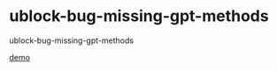 # ublock-bug-missing-gpt-methods

ublock-bug-missing-gpt-methods

[demo](./src/ "ublock-bug-missing-gpt-methods")